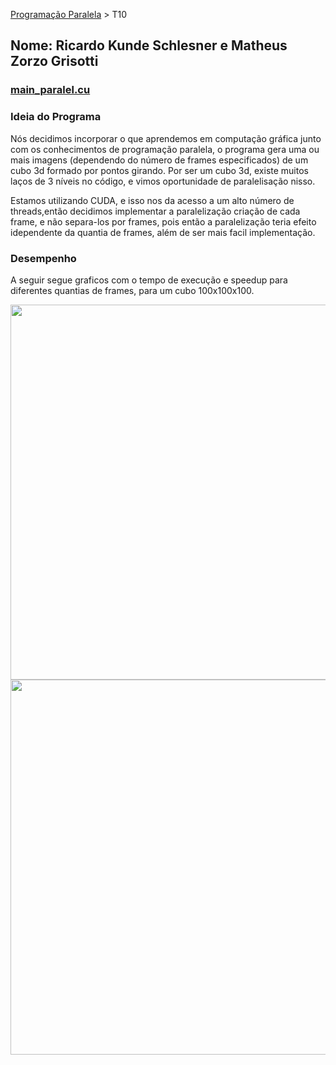 [Programação Paralela](https://github.com/AndreaInfUFSM/elc139-2018a) > T10

## Nome: Ricardo Kunde Schlesner e Matheus Zorzo Grisotti

### [main_paralel.cu](https://github.com/kadykunde/elc139-2019a/blob/master/trabalhos/t10/main_paralel.cu)

### Ideia do Programa

Nós decidimos incorporar o que aprendemos em computação gráfica junto com os conhecimentos de programação paralela, o programa gera uma ou mais imagens (dependendo do número de frames especificados) de um cubo 3d formado por pontos girando. Por ser um cubo 3d, existe muitos laços de 3 níveis no código, e vimos oportunidade de paralelisação nisso.

Estamos utilizando CUDA, e isso nos da acesso a um alto número de threads,então decidimos implementar a paralelização criação de cada frame, e não separa-los por frames, pois então a paralelização teria efeito idependente da quantia de frames, além de ser mais facil implementação.

### Desempenho

A seguir segue graficos com o tempo de execução e speedup para diferentes quantias de frames, para um cubo 100x100x100.

<img src="https://cdn.discordapp.com/attachments/434506399200837633/598687210677469209/Sequencial_x_Cuda.png" width="600">


<img src="https://cdn.discordapp.com/attachments/434506399200837633/598687884710510592/Frames_e_Speedup.png" width="600">
